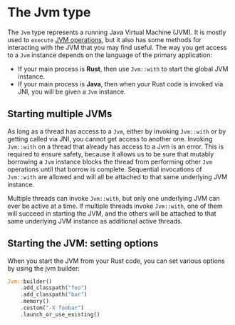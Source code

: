 # The Jvm type

The `Jvm` type represents a running Java Virtual Machine (JVM). It is mostly used to `execute` [JVM operations], but it also has some methods for interacting with the JVM that you may find useful. The way you get access to a `Jvm` instance depends on the language of the primary application:

* If your main process is **Rust**, then use `Jvm::with` to start the global JVM instance.
* If your main process is **Java**, then when your Rust code is invoked via JNI, you will be given a `Jvm` instance.

[JVM operations]: ./jvm_operations.md

## Starting multiple JVMs

As long as a thread has access to a `Jvm`, either by invoking `Jvm::with` or by getting called via JNI, you cannot get access to another one. Invoking `Jvm::with` on a thread that already has access to a Jvm is an error. This is required to ensure safety, because it allows us to be sure that mutably borrowing a `Jvm` instance blocks the thread from performing other `Jvm` operations until that borrow is complete. Sequential invocations of `Jvm::with` are allowed and will all be attached to that same underlying JVM instance.

Multiple threads can invoke `Jvm::with`, but only one underlying JVM can ever be active at a time. If multiple threads invoke `Jvm::with`, one of them will succeed in starting the JVM, and the others will be attached to that same underlying JVM instance as additional active threads.

## Starting the JVM: setting options

When you start the JVM from your Rust code, you can set various options by using the jvm builder:

```rust
Jvm::builder()
    .add_classpath("foo")
    .add_classpath("bar")
    .memory()
    .custom("-X foobar")
    .launch_or_use_existing()
```

